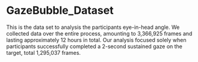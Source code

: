 # GazeBubble_Dataset
This is the data set to analysis the participants eye-in-head angle. We collected data over the entire process, amounting to 3,366,925 frames and lasting approximately 12 hours in total. Our analysis focused solely when participants successfully completed a 2-second sustained gaze on the target, total 1,295,037 frames. 
